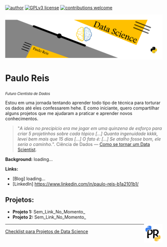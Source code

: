 [![author](https://img.shields.io/badge/author-PauloReis-black.svg)](https://www.kaggle.com/paulosabinoreis) 
[![GPLv3 license](https://img.shields.io/badge/python-3.7+-blue.svg)](https://www.python.org/downloads/release/python-365/)
[![contributions welcome](https://img.shields.io/badge/contributions-welcome-brightgreen.svg?style=flat)](https://github.com/pauloreis-ds)

<p align="center">
  <img src="banner.png" >
</p>

# Paulo Reis
<sub>*Futuro Cientista de Dados*</sub>

Estou em uma jornada tentando aprender todo tipo de técnica para torturar os dados até eles confessarem hehe.
E como iniciante, quero compartilhar alguns projetos que me ajudaram a praticar e aprender novos conhecimentos.

> "_A ideia no precipício era me jogar em uma quinzena de esforço para criar 5 projetinhos sobre cada tópico \[...] Quanta ingenuidade kkkk, levei bem mais que 15 dias \[...] O fato é: \[...] Se atalho fosse bom, ele seria o caminho._". Ciência de Dados — [Como se tornar um Data Scientist](https://medium.com/@pauloreis.py/ci%C3%AAncia-de-dados-como-se-tornar-um-data-scientist-d2b6366fbe1f).


**Background:** loading...

**Links:**
* [Blog] loading...
* [LinkedIn] https://www.linkedin.com/in/paulo-reis-b1a2101b1/


## Projetos:
* **Projeto 1:** Sem_Link_No_Momento_
* **Projeto 2:** Sem_Link_No_Momento_

<img align="right" width="60" height="60" src="https://github.com/pauloreis-ds/Paulo-Reis-Data-Science/blob/master/Paulo%20Reis/Pauloreis01.png">

---


[Checklist para Projetos de Data Science](https://github.com/carlosfab/sigmoidal_ai/blob/master/notebooks/Checklist%20para%20Data%20Science.ipynb)
